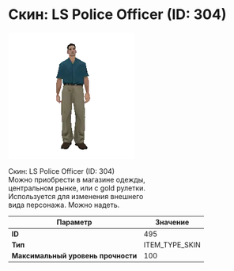 # Скин: LS Police Officer (ID: 304)

![Item Image](../img/495.webp?raw=true)

Скин: LS Police Officer (ID: 304)<br>Можно приобрести в магазине одежды,<br>центральном рынке, или с gold рулетки.<br>Используется для изменения внешнего<br>вида персонажа. Можно надеть.


| Параметр | Значение |
|----------|----------|
| **ID** | 495 |
| **Тип** | ITEM_TYPE_SKIN |
| **Максимальный уровень прочности** | 100 |

